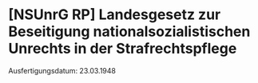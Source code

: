 # [NSUnrG RP] Landesgesetz zur Beseitigung nationalsozialistischen Unrechts in der Strafrechtspflege

Ausfertigungsdatum: 23.03.1948

 